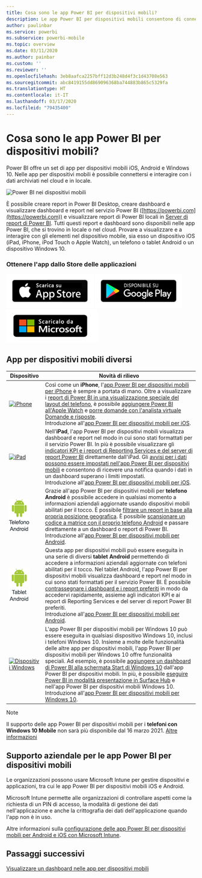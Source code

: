 ```yaml
---
title: Cosa sono le app Power BI per dispositivi mobili?
description: Le app Power BI per dispositivi mobili consentono di connettersi ai dati locali o nel cloud. Visualizzare report e dashboard di Power BI nel dispositivo mobile.
author: paulinbar
ms.service: powerbi
ms.subservice: powerbi-mobile
ms.topic: overview
ms.date: 03/11/2020
ms.author: painbar
ms.custom: ''
ms.reviewer: ''
ms.openlocfilehash: 3eb8aafca2257bff12d3b248d4f3c1d43708e563
ms.sourcegitcommit: abc8419155dd869096368ba744883b865c5329fa
ms.translationtype: HT
ms.contentlocale: it-IT
ms.lasthandoff: 03/17/2020
ms.locfileid: "79435400"
---
```

# <a name="what-are-the-power-bi-mobile-apps"></a>Cosa sono le app Power BI per dispositivi mobili?
Power BI offre un set di app per dispositivi mobili iOS, Android e Windows 10. Nelle app per dispositivi mobili è possibile connettersi e interagire con i dati archiviati nel cloud e in locale. 

![Power BI nei dispositivi mobili](./media/mobile-apps-for-mobile-devices/power-bi-mobile-apps-all-up.png)

È possibile creare report in Power BI Desktop, creare dashboard e visualizzare dashboard e report nel servizio Power BI ([https://powerbi.com](https://powerbi.com)) e visualizzare report di Power BI locali in [Server di report di Power BI](../../report-server/get-started.md). Tutti questi report e dashboard sono disponibili nelle app Power BI, che si trovino in locale o nel cloud. Provare a visualizzare e a interagire con gli elementi nel dispositivo mobile, sia esso un dispositivo iOS (iPad, iPhone, iPod Touch o Apple Watch), un telefono o tablet Android o un dispositivo Windows 10.

### <a name="get-the-app-from-the-application-store"></a>Ottenere l'app dallo Store delle applicazioni 

[![Passare a Power BI in App Store](./media/mobile-apps-for-mobile-devices/mobile-apps-app-store.png)](https://go.microsoft.com/fwlink/?LinkId=526218&clcid=0x409) [![Passare a Power BI in Google Play](./media/mobile-apps-for-mobile-devices/mobile-apps-google-play.png)](https://go.microsoft.com/fwlink/?LinkId=544867&clcid=0x409) [![Passare a Power BI in Windows Store](./media/mobile-apps-for-mobile-devices/mobile-apps-windows-store.png)](https://go.microsoft.com/fwlink/?LinkId=526478&clcid=0x409)

## <a name="mobile-apps-for-different-devices"></a>App per dispositivi mobili diversi

| **Dispositivo** | **Novità di rilievo** |
| --- | --- |
| [![iPhone](./media/mobile-apps-for-mobile-devices/iphone-logo-50-px.png)](mobile-iphone-app-get-started.md) |Così come un **iPhone**, l'[app Power BI per dispositivi mobili per iPhone](mobile-iphone-app-get-started.md) è sempre a portata di mano. Oltre a visualizzare i [report di Power BI in una visualizzazione speciale del layout del telefono](mobile-apps-view-phone-report.md), è possibile [aggiungere Power BI all'Apple Watch](mobile-apple-watch.md) e [porre domande con l'analista virtuale Domande e risposte](mobile-apps-ios-qna.md). <br/>Introduzione all'[app Power BI per dispositivi mobili per iOS](mobile-iphone-app-get-started.md). |
| [![iPad](./media/mobile-apps-for-mobile-devices/ipad-logo-50-px.png)](mobile-iphone-app-get-started.md) |Nell'**iPad**, l'app Power BI per dispositivi mobili visualizza dashboard e report nel modo in cui sono stati formattati per il servizio Power BI. In più è possibile visualizzare gli [indicatori KPI e i report di Reporting Services e del server di report Power BI](mobile-app-ssrs-kpis-mobile-on-premises-reports.md) direttamente dall'iPad. Gli [avvisi per i dati possono essere impostati nell'app Power BI per dispositivi mobili](mobile-set-data-alerts-in-the-mobile-apps.md) e consentono di ricevere una notifica quando i dati in un dashboard superano i limiti impostati. <br/>Introduzione all'[app Power BI per dispositivi mobili per iOS](mobile-iphone-app-get-started.md). |
| [![Telefono Android](media/mobile-apps-for-mobile-devices/android-phone-logo-50-px.png)](mobile-android-app-get-started.md) |Grazie all'app Power BI per dispositivi mobili per **telefono Android** è possibile accedere in qualsiasi momento a informazioni aziendali aggiornate usando dispositivi mobili abilitati per il tocco. È possibile [filtrare un report in base alla propria posizione geografica](mobile-apps-geographic-filtering.md). È possibile [scansionare un codice a matrice con il proprio telefono Android](mobile-apps-qr-code.md) e passare direttamente a un dashboard o report di Power BI. <br/>Introduzione all'[app Power BI per dispositivi mobili per Android](mobile-android-app-get-started.md). |
| [![Tablet Android](./media/mobile-apps-for-mobile-devices/android-tablet-logo-50-px.png)](mobile-android-app-get-started.md) |Questa app per dispositivi mobili può essere eseguita in una serie di diversi **tablet Android** permettendo di accedere a informazioni aziendali aggiornate con telefoni abilitati per il tocco. Nel tablet Android, l'app Power BI per dispositivi mobili visualizza dashboard e report nel modo in cui sono stati formattati per il servizio Power BI. È possibile [contrassegnare i dashboard e i report preferiti](mobile-apps-favorites.md) in modo da accedervi rapidamente, assieme agli indicatori KPI e ai report di Reporting Services e del server di report Power BI preferiti. <br/>Introduzione all'[app Power BI per dispositivi mobili per Android](mobile-android-app-get-started.md). |
| [![Dispositivi Windows](./media/mobile-apps-for-mobile-devices/win-10-logo-50-px.png)](../../desktop-getting-started.md) |L'app Power BI per dispositivi mobili per Windows 10 può essere eseguita in qualsiasi dispositivo Windows 10, inclusi i telefoni Windows 10. Insieme a molte delle funzionalità delle altre app per dispositivi mobili, l'app Power BI per dispositivi mobili per Windows 10 offre funzionalità speciali. Ad esempio, è possibile [aggiungere un dashboard di Power BI alla schermata Start di Windows 10](mobile-pin-dashboard-start-screen-windows-10-phone-app.md) dall'app Power BI per dispositivi mobili. In più, è possibile [eseguire Power BI in modalità presentazione in Surface Hub](mobile-windows-10-app-presentation-mode.md) e nell'app Power BI per dispositivi mobili Windows 10. <br/>Introduzione all'[app Power BI per dispositivi mobili per Windows 10](mobile-windows-10-phone-app-get-started.md). |||

>[!NOTE]
>Il supporto delle app Power BI per dispositivi mobili per i **telefoni con Windows 10 Mobile** non sarà più disponibile dal 16 marzo 2021. [Altre informazioni](https://go.microsoft.com/fwlink/?linkid=2121400)

## <a name="enterprise-support-for-the-power-bi-mobile-apps"></a>Supporto aziendale per le app Power BI per dispositivi mobili
Le organizzazioni possono usare Microsoft Intune per gestire dispositivi e applicazioni, tra cui le app Power BI per dispositivi mobili iOS e Android.

Microsoft Intune permette alle organizzazioni di controllare aspetti come la richiesta di un PIN di accesso, la modalità di gestione dei dati nell'applicazione e anche la crittografia dei dati dell'applicazione quando l'app non è in uso.

Altre informazioni sulla [configurazione delle app Power BI per dispositivi mobili per Android e iOS con Microsoft Intune](../../service-admin-mobile-intune.md). 

## <a name="next-steps"></a>Passaggi successivi
[Visualizzare un dashboard nelle app per dispositivi mobili](mobile-apps-quickstart-view-dashboard-report.md)



